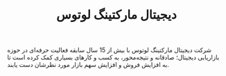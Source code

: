 ﻿---
layout: post
title: دیجیتال مارکتینگ لوتوس
name_en: lotus-digital-marketing
company_slug: lotus-digital-marketing
logo: 
cover: 
company_count:
founded:
location: ""
total_review: 
total_interview: 
salary_avg: 
salary_min: 
salary_max: 
rate: 
view_count: 
industry: تبلیغات، بازاریابی و برندسازی
city: تهران, تهران
size_en: S
size: 11-50 نفر
site: https://lotus-digital-marketing.com/
---

شرکت دیجیتال مارکتینگ لوتوس با بیش از 15 سال سابقه فعالیت حرفه‌ای در حوزه بازاریابی دیجیتال؛ صادقانه و نتیجه‌محور، به کسب و کارهای بسیاری کمک کرده است تا به افزایش فروش و افزایش سهم بازار مورد نظرشان دست یابند.
